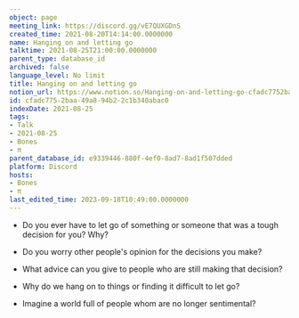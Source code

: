 ```yaml
---
object: page
meeting_link: https://discord.gg/vE7QUXGDnS
created_time: 2021-08-20T14:14:00.0000000
name: Hanging on and letting go
talktime: 2021-08-25T21:00:00.0000000
parent_type: database_id
archived: false
language_level: No limit
title: Hanging on and letting go
notion_url: https://www.notion.so/Hanging-on-and-letting-go-cfadc7752baa49a894b22c1b340abac0
id: cfadc775-2baa-49a8-94b2-2c1b340abac0
indexDate: 2021-08-25
tags:
- Talk
- 2021-08-25
- Bones
- π
parent_database_id: e9339446-880f-4ef0-8ad7-8ad1f507dded
platform: Discord
hosts:
- Bones
- π
last_edited_time: 2023-09-18T10:49:00.0000000
---
```


   - Do you ever have to let go of something or someone that was a tough decision for you? Why?



   - Do you worry other people's opinion for the decisions you make?
   - What advice can you give to people who are still making that decision?
   - Why do we hang on to things or finding it difficult to let go?
   - Imagine a world full of people whom are no longer sentimental?









